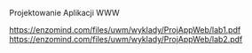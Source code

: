 Projektowanie Aplikacji WWW

https://enzomind.com/files/uwm/wyklady/ProjAppWeb/lab1.pdf
https://enzomind.com/files/uwm/wyklady/ProjAppWeb/lab2.pdf
